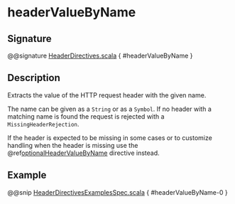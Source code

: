 # headerValueByName

## Signature

@@signature [HeaderDirectives.scala](../../../../../../../../../akka-http/src/main/scala/akka/http/scaladsl/server/directives/HeaderDirectives.scala) { #headerValueByName }

## Description

Extracts the value of the HTTP request header with the given name.

The name can be given as a `String` or as a `Symbol`. If no header with a matching name is found the request
is rejected with a `MissingHeaderRejection`.

If the header is expected to be missing in some cases or to customize
handling when the header is missing use the @ref[optionalHeaderValueByName](optionalHeaderValueByName.md) directive instead.

## Example

@@snip [HeaderDirectivesExamplesSpec.scala]($test$/scala/docs/http/scaladsl/server/directives/HeaderDirectivesExamplesSpec.scala) { #headerValueByName-0 }